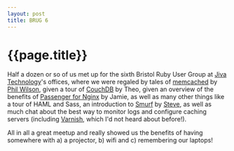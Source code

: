 ```yaml
---
layout: post
title: BRUG 6
---
```


# {{page.title}}

Half a dozen or so of us met up for the sixth Bristol Ruby User Group at [Jiva Technology](http://jivatechnology.com/)'s offices, where we were 
regaled by tales of [memcached](http://code.google.com/p/memcached/) by [Phil Wilson](http://philwilson.org/blog/), given a tour of 
[CouchDB](http://couchdb.apache.org/) by Theo, given an overview of the benefits of [Passenger for 
Nginx](http://www.modrails.com/documentation/Users%20guide%20Nginx.html) by Jamie, as well as many other things like 
a tour of HAML and Sass, an introduction to [Smurf](http://github.com/thumblemonks/smurf/tree/master) by [Steve](http://wearebeef.co.uk/), as well as 
much chat about the best way to monitor logs and configure caching servers (including [Varnish](http://varnish.projects.linpro.no/), which I'd not 
heard about before!).

All in all a great meetup and really showed us the benefits of having somewhere with a) a projector, b) wifi and c) remembering our laptops!
